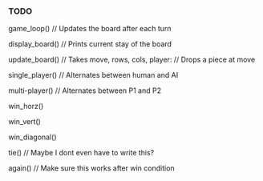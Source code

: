 ### TODO
game_loop()
	// Updates the board after each turn

display_board()
	// Prints current stay of the board

update_board()
	// Takes move, rows, cols, player:
	// Drops a piece at move

single_player()
	// Alternates between human and AI

multi-player()
	// Alternates between P1 and P2

win_horz()

win_vert()

win_diagonal()

tie()
	// Maybe I dont even have to write this?

again()
	// Make sure this works after win condition
